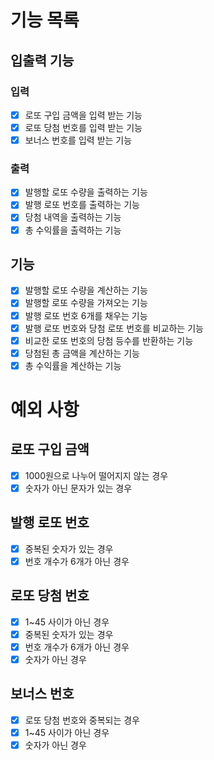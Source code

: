 # 기능 목록

## 입출력 기능

### 입력

- [X] 로또 구입 금액을 입력 받는 기능
- [X] 로또 당첨 번호를 입력 받는 기능
- [X] 보너스 번호를 입력 받는 기능

### 출력

- [X] 발행할 로또 수량을 출력하는 기능
- [X] 발행 로또 번호를 출력하는 기능
- [X] 당첨 내역을 출력하는 기능
- [X] 총 수익률을 출력하는 기능

## 기능

- [X] 발행할 로또 수량을 계산하는 기능
- [X] 발행할 로또 수량을 가져오는 기능
- [X] 발행 로또 번호 6개를 채우는 기능
- [X] 발행 로또 번호와 당첨 로또 번호를 비교하는 기능
- [X] 비교한 로또 번호의 당첨 등수를 반환하는 기능
- [X] 당첨된 총 금액을 계산하는 기능
- [X] 총 수익률을 계산하는 기능

# 예외 사항

## 로또 구입 금액

- [X] 1000원으로 나누어 떨어지지 않는 경우
- [X] 숫자가 아닌 문자가 있는 경우

## 발행 로또 번호

- [X] 중복된 숫자가 있는 경우
- [X] 번호 개수가 6개가 아닌 경우

## 로또 당첨 번호

- [X] 1~45 사이가 아닌 경우
- [X] 중복된 숫자가 있는 경우
- [X] 번호 개수가 6개가 아닌 경우
- [X] 숫자가 아닌 경우

## 보너스 번호

- [X] 로또 당첨 번호와 중복되는 경우
- [X] 1~45 사이가 아닌 경우
- [X] 숫자가 아닌 경우
